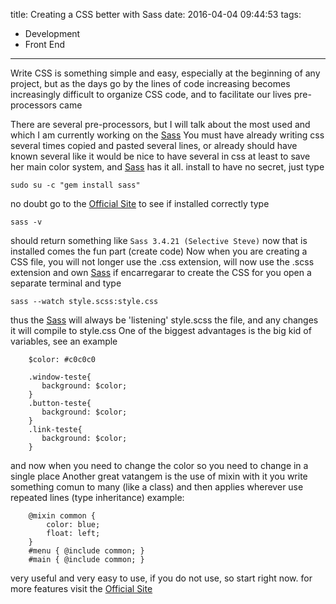 title: Creating a CSS better with Sass
date: 2016-04-04 09:44:53
tags:
- Development
- Front End
---
Write CSS is something simple and easy, especially at the beginning of any project, but as the days go by the lines of code increasing becomes increasingly difficult to organize CSS code, and to facilitate our lives pre-processors came
<!--more-->
There are several pre-processors, but I will talk about the most used and which I am currently working on the [Sass](http://sass-lang.com/ "Official Site Sass")
You must have already writing css several times copied and pasted several lines, or already should have known several like it would be nice to have several in css at least to save her main color system, and [Sass](http://sass-lang.com/ "official Site Sass") has it all.
install to have no secret, just type
```
sudo su -c "gem install sass"
```
no doubt go to the [Official Site](http://sass-lang.com/install "Official Site Sass")
to see if installed correctly type
```
sass -v
```
should return something like
`Sass 3.4.21 (Selective Steve)`
now that is installed comes the fun part (create code)
Now when you are creating a CSS file, you will not longer use the .css extension, will now use the .scss extension and own [Sass](http://sass-lang.com/ "official Sass Site") if encarregarar to create the CSS for you
open a separate terminal and type
```
sass --watch style.scss:style.css
```
thus the [Sass](http://sass-lang.com/ "Official Site Sass") will always be 'listening' style.scss the file, and any changes it will compile to style.css
One of the biggest advantages is the big kid of variables, see an example
```
    $color: #c0c0c0
     
    .window-teste{
       background: $color;
    }
    .button-teste{
       background: $color;
    }
    .link-teste{
       background: $color;
    }
```
and now when you need to change the color so you need to change in a single place
Another great vatangem is the use of mixin with it you write something comun to many (like a class) and then applies wherever use repeated lines (type inheritance)
example:
```
    @mixin common {
        color: blue;
        float: left;
    }
    #menu { @include common; }
    #main { @include common; }
```
very useful and very easy to use, if you do not use, so start right now.
for more features visit the [Official Site](http://sass-lang.com/install "Official Site Sass")